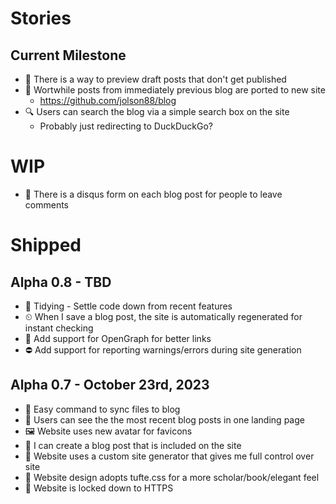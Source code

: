 # Stories

## Current Milestone

- 📝 There is a way to preview draft posts that don't get published
- 📄 Wortwhile posts from immediately previous blog are ported to new site
  - https://github.com/jolson88/blog
- 🔍 Users can search the blog via a simple search box on the site
  - Probably just redirecting to DuckDuckGo?

# WIP

- 💬 There is a disqus form on each blog post for people to leave comments

# Shipped

## Alpha 0.8 - TBD

- 🚧 Tidying - Settle code down from recent features
- ⏲ When I save a blog post, the site is automatically regenerated for instant checking
- 🐤 Add support for OpenGraph for better links
- ⛔️ Add support for reporting warnings/errors during site generation

## Alpha 0.7 - October 23rd, 2023

- 💾 Easy command to sync files to blog
- 📖 Users can see the the most recent blog posts in one landing page
- 🖼 Website uses new avatar for favicons
- 📃 I can create a blog post that is included on the site
- 🎯 Website uses a custom site generator that gives me full control over site
- 🎯 Website design adopts tufte.css for a more scholar/book/elegant feel
- 🎯 Website is locked down to HTTPS
